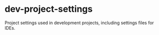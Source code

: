 # dev-project-settings
Project settings used in development projects, including settings files for IDEs.
